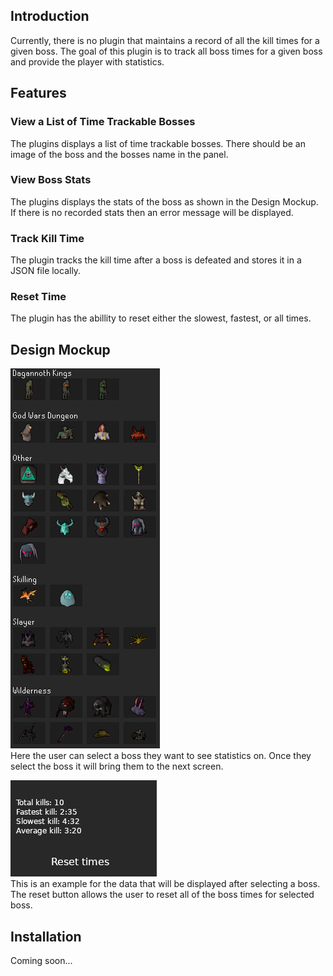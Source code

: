 ## Introduction
Currently, there is no plugin that maintains a record of all the kill times for a given boss. The goal of this plugin is to track all boss times for a given boss and provide the player with statistics.

## Features
### View a List of Time Trackable Bosses
The plugins displays a list of time trackable bosses. There should be an image of the boss and the bosses name in the panel. 
### View Boss Stats
The plugins displays the stats of the boss as shown in the Design Mockup. If there is no recorded stats then an error message will be displayed.
### Track Kill Time
The plugin tracks the kill time after a boss is defeated and stores it in a JSON file locally.
### Reset Time
The plugin has the abillity to reset either the slowest, fastest, or all times.

## Design Mockup
![boss selection](src/main/resources/com/killtimetracker/boss-selection.png)  
Here the user can select a boss they want to see statistics on. Once they select the boss it will bring them to the next screen.

![statistics](src/main/resources/com/killtimetracker/boss-stats.png)  
This is an example for the data that will be displayed after selecting a boss. The reset button allows the user to reset all of the boss times for selected boss. 

## Installation
Coming soon...
